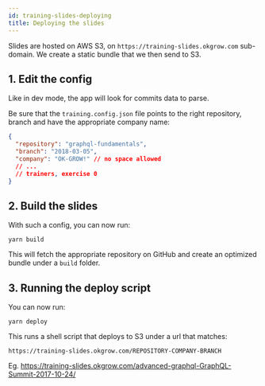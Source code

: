 ```yaml
---
id: training-slides-deploying
title: Deploying the slides
---
```


Slides are hosted on AWS S3, on `https://training-slides.okgrow.com` sub-domain. We create a static bundle that we then send to S3.

## 1. Edit the config

Like in dev mode, the app will look for commits data to parse.

Be sure that the `training.config.json` file points to the right repository, branch and have the appropriate company name:

```json
{
  "repository": "graphql-fundamentals",
  "branch": "2018-03-05",
  "company": "OK-GROW!" // no space allowed
  // ...
  // trainers, exercise 0
}
```

## 2. Build the slides

With such a config, you can now run:

```shell
yarn build
```

This will fetch the appropriate repository on GitHub and create an optimized bundle under a `build` folder.

## 3. Running the deploy script

You can now run:

```
yarn deploy
```

This runs a shell script that deploys to S3 under a url that matches:

```
https://training-slides.okgrow.com/REPOSITORY-COMPANY-BRANCH
```

Eg. https://training-slides.okgrow.com/advanced-graphql-GraphQL-Summit-2017-10-24/
